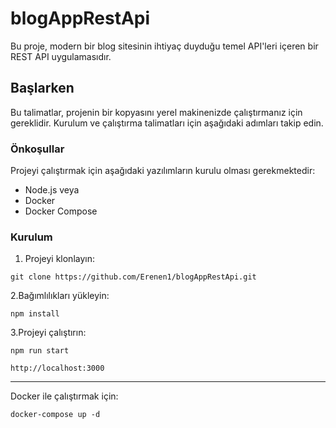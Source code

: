 # blogAppRestApi

Bu proje, modern bir blog sitesinin ihtiyaç duyduğu temel API'leri içeren bir REST API uygulamasıdır.

## Başlarken

Bu talimatlar, projenin bir kopyasını yerel makinenizde çalıştırmanız için gereklidir. Kurulum ve çalıştırma talimatları için aşağıdaki adımları takip edin.

### Önkoşullar

Projeyi çalıştırmak için aşağıdaki yazılımların kurulu olması gerekmektedir:

- Node.js
  veya
- Docker
- Docker Compose

### Kurulum


1. Projeyi klonlayın:
   
```git clone https://github.com/Erenen1/blogAppRestApi.git```

2.Bağımlılıkları yükleyin:

```npm install```

3.Projeyi çalıştırın:

```npm run start```

```http://localhost:3000```
***************************

Docker ile çalıştırmak için:

```docker-compose up -d```

